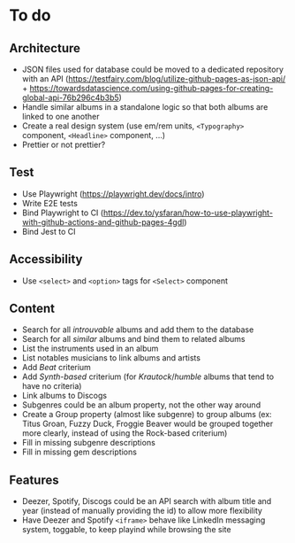 # To do

## Architecture

- JSON files used for database could be moved to a dedicated repository with an API (https://testfairy.com/blog/utilize-github-pages-as-json-api/ + https://towardsdatascience.com/using-github-pages-for-creating-global-api-76b296c4b3b5)
- Handle similar albums in a standalone logic so that both albums are linked to one another
- Create a real design system (use em/rem units, `<Typography>` component, `<Headline>` component, ...)
- Prettier or not prettier?

## Test

- Use Playwright (https://playwright.dev/docs/intro)
- Write E2E tests
- Bind Playwright to CI (https://dev.to/ysfaran/how-to-use-playwright-with-github-actions-and-github-pages-4gdl)
- Bind Jest to CI

## Accessibility

- Use `<select>` and `<option>` tags for `<Select>` component

## Content

- Search for all *introuvable* albums and add them to the database
- Search for all *similar* albums and bind them to related albums
- List the instruments used in an album
- List notables musicians to link albums and artists
- Add *Beat* criterium
- Add *Synth-based* criterium (for *Krautock*/*humble* albums that tend to have no criteria)
- Link albums to Discogs
- Subgenres could be an album property, not the other way around
- Create a Group property (almost like subgenre) to group albums (ex: Titus Groan, Fuzzy Duck, Froggie Beaver would be grouped together more clearly, instead of using the Rock-based criterium)
- Fill in missing subgenre descriptions
- Fill in missing gem descriptions

## Features

- Deezer, Spotify, Discogs could be an API search with album title and year (instead of manually providing the id) to allow more flexibility
- Have Deezer and Spotify `<iframe>` behave like LinkedIn messaging system, toggable, to keep playind while browsing the site
